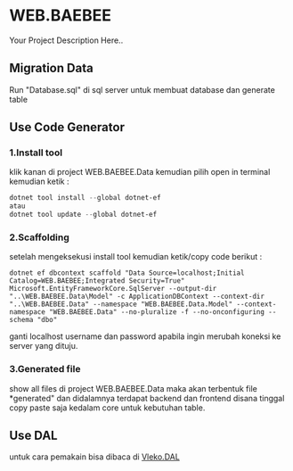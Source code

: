 # WEB.BAEBEE
Your Project Description Here..

## Migration Data
Run "Database.sql" di sql server untuk membuat database dan generate table

## Use Code Generator
### 1.Install tool
klik kanan di project WEB.BAEBEE.Data kemudian pilih open in terminal kemudian ketik :
```powershell
dotnet tool install --global dotnet-ef 
atau
dotnet tool update --global dotnet-ef
```
### 2.Scaffolding 
setelah mengeksekusi install tool kemudian ketik/copy code berikut :
```scaffold
dotnet ef dbcontext scaffold "Data Source=localhost;Initial Catalog=WEB.BAEBEE;Integrated Security=True" Microsoft.EntityFrameworkCore.SqlServer --output-dir "..\WEB.BAEBEE.Data\Model" -c ApplicationDBContext --context-dir "..\WEB.BAEBEE.Data" --namespace "WEB.BAEBEE.Data.Model" --context-namespace "WEB.BAEBEE.Data" --no-pluralize -f --no-onconfiguring --schema "dbo"
```
ganti localhost username dan password apabila ingin merubah koneksi ke server yang dituju.

### 3.Generated file
show all files di project WEB.BAEBEE.Data maka akan terbentuk file *generated" dan didalamnya terdapat backend dan frontend disana tinggal copy paste saja kedalam core untuk kebutuhan table.

## Use DAL
untuk cara pemakain bisa dibaca di [Vleko.DAL](https://github.com/Vlekops/DAL)


